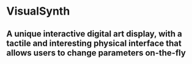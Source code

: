 # VisualSynth
## A unique interactive digital art display, with a tactile and interesting physical interface that allows users to change parameters on-the-fly
